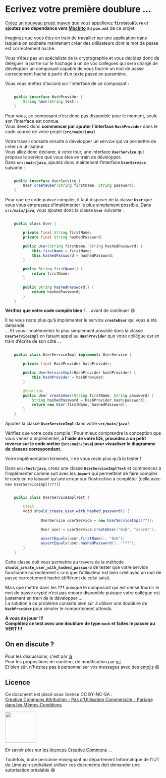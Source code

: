 # Ecrivez votre première doublure …

[Créez un nouveau projet maven](https://github.com/iblasquez/Back2Basics_Developpement/blob/master/CreerProjetMavenEclipse.md) que vous appellerez **`firstdoublure`** et **ajoutez une dépendance vers [Mockito](https://site.mockito.org/)** au **`pom.xml`** de ce projet. 

Imaginez que vous êtes en train de travailler sur une application dans laquelle on souhaite maintenant créer des utilisateurs dont le mot de passe est correctement haché.

Vous n’êtes pas un spécialiste de la cryptographie et vous décidez donc de déléguer la partie sur le hachage à un de vos collègues qui sera chargé de développer un composant capable de vous fournir un mot de passe correctement haché à partir d’un texte passé en paramètre.

Vous vous mettez d’accord sur l’interface de ce composant :  

```JAVA   

	public interface HashProvider {
		String hash(String text);
	}

```

Pour vous, ce composant n’est donc pas disponible pour le moment, seule son l’interface est connue.  
Vous devez donc **commencer par ajouter l’interface** **`HashProvider`** dans le code source de votre projet (**`src/main/java`**)

Votre travail consiste ensuite à développer un service qui va permettre de créer un utilisateur.  
Vous allez donc déclarer, à votre tour, une interface **`UserService`** qui propose le service que vous êtes en train de développer.    
Dans **`src/main/java`**, ajoutez donc maintenant l’interface **`UserService`** suivante :
  
```JAVA  

	public interface UserService {
		User createUser(String firstname, String password);
	}

```

Pour que ce code puisse compiler, il faut disposer de la classe **`User`** que vous vous empressez d’implémenter le plus simplement possible.
Dans **`src/main/java`**, vous ajoutez donc la classe **`User`** suivante :

```JAVA  

	public class User {

		private final String firstName;
		private final String hashedPassword;

		public User(String firstName, String hashedPassword) {
			this.firstName = firstName;
			this.hashedPassword = hashedPassword;
		}

		public String firstName() {
			return firstName;
		}

		public String hashedPassword() {
			return hashedPassword;
		}
	}


```

**Vérifiez que votre code compile bien !** … avant de continuer :smile:  

Il ne vous reste plus qu’à implémenter le service **`createUser`** qui vous a été demandé.  
… Et vous l’implémentez le plus simplement possible dans la classe **`UserServiceImpl`** en faisant appel au **`HashProvider`** que votre collègue est en train d’écrire de son côté …

```JAVA  

	public class UserServiceImpl implements UserService {

    	private final HashProvider hashProvider;

    	public UserServiceImpl(HashProvider hashProvider) {
        	this.hashProvider = hashProvider;
    	}

		@Override
		public User createUser(String firstName, String password) {
			String hashedPassword = hashProvider.hash(password);
			return new User(firstName, hashedPassword);
		}
	} 

```

Ajoutez la classe **`UserServiceImpl`** dans votre **`src/main/java`** !

Vérifiez que votre code compile ! Pour mieux comprendre la conception que vous venez d'implémenter, **à l'aide de votre IDE, procédez à un petit reverse sur le code métier (`src/main/java`) pour visualiser le diagramme de classes correspondant.**  
 
Votre implémentation terminée, il ne vous reste plus qu’à la tester !

Dans **`src/test/java`**, créez une classe **`UserServiceImplTest`** et commencez à l’implémenter comme suit avec les **`import`** qui permettent de faire compiler le code en ne laissant qu'une erreur sur l'instruction à compléter (celle avec `new UserServiceImpl(???)`)

```JAVA  

	public class UserServiceImplTest {

		@Test
    	void should_create_user_with_hashed_password() {
        
        		UserService userService = new UserServiceImpl(???);
         	
        		User user = userService.createUser("Bob", "secret");

         		assertEquals(user.firstName(), "Bob"); 
         		assertEquals(user.hashedPassword(), "???"); 
		}
	}

```

Cette classe doit vous permettre au travers de la méthode **`should_create_user_with_hashed_password`** de tester que votre service fonctionne correctement c-a-d que l’utilisateur est bien créé avec un mot de passe correctement haché (différent de celui saisi).

Mais que mettre dans les **`???`** puisque le composant qui est censé fournir le mot de passe crypté n’est pas encore disponible puisque votre collègue est justement en train de le développer …  
La solution à ce problème consiste bien sûr à utiliser une doublure de **`HashProvider`** pour simuler le comportement attendu.

**A vous de jouer !!!**  
**Complétez ce test avec une doublure de type `mock` et faites le passer au VERT !!!**

<!-- 	@Test
    	void should_create_user_with_hashed_password() {
        
        	HashProvider hashProvider = mock(HashProvider.class);
        	when(hashProvider.hash("secret")).thenReturn("hash");
           	UserService userService = new UserServiceImpl(hashProvider);
         	
        	User user = userService.createUser("Bob", "secret");

         	assertEquals(user.firstName(), "Bob"); 
         	assertEquals(user.hashedPassword(), "hash"); 
    }
-->


## On en discute ?
Pour les discussions, c'est par [là](https://github.com/iblasquez/tuto_mockito/issues)  
Pour les propositions de contenu, de modification par [ici](https://github.com/iblasquez/tuto_mockito/pulls)  
Et bien sûr, n'hésitez pas à personnaliser vos messages avec des [emojis](http://www.webpagefx.com/tools/emoji-cheat-sheet/) :smile:

## Licence

Ce document est placé sous licence CC BY-NC-SA :  
[Creative Commons
Attribution - Pas d'Utilisation Commerciale - Partage dans les Mêmes Conditions](https://creativecommons.org/licenses/by-nc-sa/4.0/)

<img src="https://licensebuttons.net/l/by-nc-sa/3.0/88x31.png" width="100">

En savoir plus sur [les licences Creative Commons](https://creativecommons.org/licenses/?lang=fr-FR) ... 
 
Toutefois, toute personne enseignant au département Informatique de l'IUT du Limousin souhaitant utiliser ces documents doit demander une autorisation préalable :smile:

